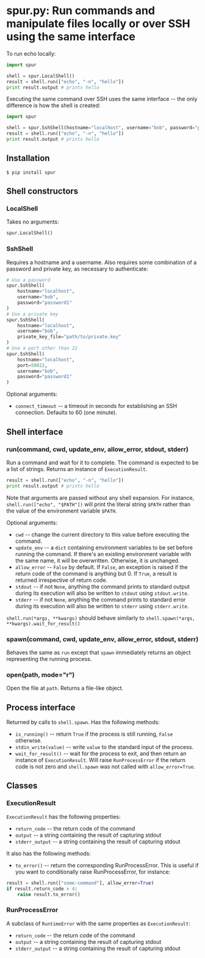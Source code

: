 # spur.py: Run commands and manipulate files locally or over SSH using the same interface

To run echo locally:

```python
import spur

shell = spur.LocalShell()
result = shell.run(["echo", "-n", "hello"])
print result.output # prints hello
```

Executing the same command over SSH uses the same interface -- the only difference
is how the shell is created:

```python
import spur

shell = spur.SshShell(hostname="localhost", username="bob", password="password1")
result = shell.run(["echo", "-n", "hello"])
print result.output # prints hello
```

## Installation

```$ pip install spur```

## Shell constructors

### LocalShell

Takes no arguments:

```python
spur.LocalShell()
```

### SshShell

Requires a hostname and a username. Also requires some combination of a password
and private key, as necessary to authenticate:

```python
# Use a password
spur.SshShell(
    hostname="localhost",
    username="bob",
    password="password1"
)
# Use a private key
spur.SshShell(
    hostname="localhost",
    username="bob",
    private_key_file="path/to/private.key"
)
# Use a port other than 22
spur.SshShell(
    hostname="localhost",
    port=50022,
    username="bob",
    password="password1"
)
```

Optional arguments:

* `connect_timeout` -- a timeout in seconds for establishing an SSH connection.
  Defaults to 60 (one minute).

## Shell interface

### run(command, cwd, update_env, allow_error, stdout, stderr)

Run a command and wait for it to complete. The command is expected to be a list
of strings. Returns an instance of `ExecutionResult`.

```python
result = shell.run(["echo", "-n", "hello"])
print result.output # prints hello
```

Note that arguments are passed without any shell expansion. For instance,
`shell.run(["echo", "$PATH"])` will print the literal string `$PATH` rather
than the value of the environment variable `$PATH`.

Optional arguments:

* `cwd` -- change the current directory to this value before executing the
  command.
* `update_env` -- a `dict` containing environment variables to be set before
  running the command. If there's an existing environment variable with the same
  name, it will be overwritten. Otherwise, it is unchanged.
* `allow_error` -- `False` by default. If `False`, an exception is raised if
  the return code of the command is anything but 0. If `True`, a result is
  returned irrespective of return code.
* `stdout` -- if not `None`, anything the command prints to standard output
  during its execution will also be written to `stdout` using `stdout.write`.
* `stderr` -- if not `None`, anything the command prints to standard error
  during its execution will also be written to `stderr` using `stderr.write`.

`shell.run(*args, **kwargs)` should behave similarly to
`shell.spawn(*args, **kwargs).wait_for_result()`

### spawn(command, cwd, update_env, allow_error, stdout, stderr)

Behaves the same as `run` except that `spawn` immediately returns an object
representing the running process.

### open(path, mode="r")

Open the file at `path`. Returns a file-like object.

## Process interface

Returned by calls to `shell.spawn`. Has the following methods:

* `is_running()` -- return `True` if the process is still running, `False`
  otherwise.
* `stdin_write(value)` -- write `value` to the standard input of the process.
* `wait_for_result()` -- wait for the process to exit, and then return an
  instance of `ExecutionResult`. Will raise `RunProcessError` if the return
  code is not zero and `shell.spawn` was not called with `allow_error=True`.

## Classes

### ExecutionResult

`ExecutionResult` has the following properties:

* `return_code` -- the return code of the command
* `output` -- a string containing the result of capturing stdout
* `stderr_output` -- a string containing the result of capturing stdout

It also has the following methods:

* `to_error()` -- return the corresponding RunProcessError. This is useful if
  you want to conditionally raise RunProcessError, for instance:
  
```python
result = shell.run(["some-command"], allow_error=True)
if result.return_code > 4:
    raise result.to_error()
```

### RunProcessError

A subclass of `RuntimeError` with the same properties as `ExecutionResult`:

* `return_code` -- the return code of the command
* `output` -- a string containing the result of capturing stdout
* `stderr_output` -- a string containing the result of capturing stdout
